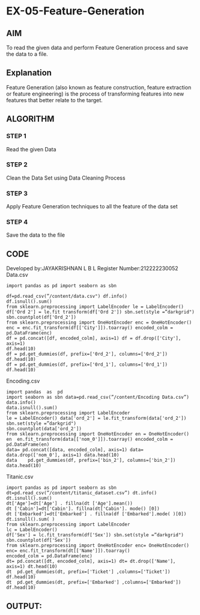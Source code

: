# EX-05-Feature-Generation
## AIM
To read the given data and perform Feature Generation process and save the data to a file.

## Explanation
Feature Generation (also known as feature construction, feature extraction or feature engineering) is the process of transforming features into new features that better relate to the target.

## ALGORITHM
### STEP 1
Read the given Data

### STEP 2
Clean the Data Set using Data Cleaning Process

### STEP 3
Apply Feature Generation techniques to all the feature of the data set

### STEP 4
Save the data to the file

## CODE
Developed by:JAYAKRISHNAN L B L 
Register Number:212222230052
Data.csv
```
import pandas as pd import seaborn as sbn

df=pd.read_csv(”/content/data.csv") df.info()
df.isnull().sum()
from sklearn.preprocessing import LabelEncoder le = LabelEncoder()
df['Ord 2'] = le.fit transform(df['Ord 2']) sbn.set(style =”darkgrid") sbn.countplot(df['Ord_2'])
from sklearn.preprocessing import OneHotEncoder enc = OneHotEncoder()
enc = enc.fit_transform(df[['City']]).toarray() encoded_colm = pd.DataFrame(enc)
df = pd.concat([df, encoded_colm], axis=1) df = df.drop(['City'], axis=1)
df.head(10)
df = pd.get_dummies(df, prefix=['0rd_2'], columns=['0rd_2']) df.head(10)
df = pd.get_dummies(df, prefix=['0rd_1'], columns=['0rd_1']) df.head(10)
```


Encoding.csv
```
import pandas  as  pd
import seaborn as sbn data=pd.read_csv(”/content/Encoding Data.csv”) data.info()
data.isnull().sum()
from sklearn.preprocessing import LabelEncoder
le = LabelEncoder() data['ord_2'] = le.fit_transform(data['ord_2']) sbn.set(style =”darkgrid")
sbn.countplot(data['ord_2'])
from sklearn.preprocessing import OneHotEncoder en = OneHotEncoder()
en	en.fit_transform(data[['nom_0']]).toarray() encoded_colm = pd.DataFrame(en)
data= pd.concat([data, encoded_colm], axis=1) data= data.drop(['nom_0'], axis=1) data.head(10)
data	pd.get_dummies(df, prefix=['bin_2'], columns=['bin_2']) data.head(10)
```


Titanic.csv
```
import pandas as pd import seaborn as sbn
dt=pd.read_csv(”/content/titanic_dataset.csv”) dt.info()
dt.isnull().sum()
dt['Age']=dt['Age'] . fillna(dt ['Age'].mean())
dt ['Cabin']=dt['Cabin']. fillna(dt['Cabin']. mode() [0])
dt ['Embarked']=dt['Embarked'] . fillna(df ['Embarked'].mode( )[0]) dt.isnull().sum( )
from sklearn.preprocessing import LabelEncoder
lc = LabelEncoder()
df['Sex'] = lc.fit_transform(df['Sex']) sbn.set(style =”darkgrid") sbn.countplot(df['Sex'])
from sklearn.preprocessing import OneHotEncoder enc= OneHotEncoder()
enc= enc.fit_transform(dt[['Name']]).toarray()
encoded_colm = pd.DataFrame(enc)
dt= pd.concat([dt, encoded_colm], axis=1) dt= dt.drop(['Name'], axis=1) dt.head(10)
dt	pd.get_dummies(dt, prefix=['Ticket'] ,columns=['Ticket']) df.head(10)
dt	pd.get_dummies(dt, prefix=['Embarked'] ,columns=['Embarked']) df.head(10)
```
## OUTPUT:


